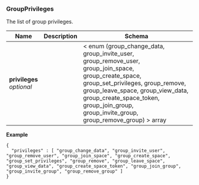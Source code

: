 
<a name="groupprivileges"></a>
### GroupPrivileges
The list of group privileges.


|Name|Description|Schema|
|---|---|---|
|**privileges**  <br>*optional*||< enum (group_change_data, group_invite_user, group_remove_user, group_join_space, group_create_space, group_set_privileges, group_remove, group_leave_space, group_view_data, group_create_space_token, group_join_group, group_invite_group, group_remove_group) > array|

**Example**
```
{
  "privileges" : [ "group_change_data", "group_invite_user", "group_remove_user", "group_join_space", "group_create_space", "group_set_privileges", "group_remove", "group_leave_space", "group_view_data", "group_create_space_token", "group_join_group", "group_invite_group", "group_remove_group" ]
}
```



